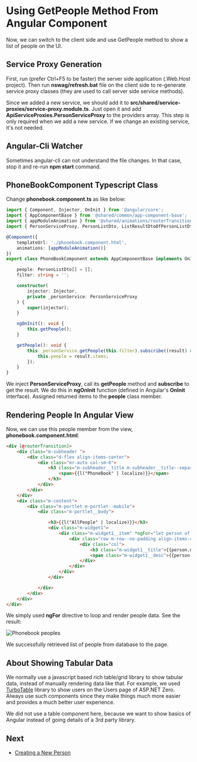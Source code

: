 # Using GetPeople Method From Angular Component

Now, we can switch to the client side and use GetPeople method to show a
list of people on the UI.

## Service Proxy Generation

First, run (prefer Ctrl+F5 to be faster) the server side application
(.Web.Host project). Then run **nswag/refresh.bat** file on the client
side to re-generate service proxy classes (they are used to call server
side service methods).

Since we added a new service, we should add it to
**src/shared/service-proxies/service-proxy.module.ts**. Just open it and
add **ApiServiceProxies.PersonServiceProxy** to the providers array.
This step is only required when we add a new service. If we change an
existing service, it's not needed.

## Angular-Cli Watcher

Sometimes angular-cli can not understand the file changes. In that case,
stop it and re-run **npm start** command.

## PhoneBookComponent Typescript Class

Change **phonebook.component.ts** as like below:

```typescript
import { Component, Injector, OnInit } from '@angular/core';
import { AppComponentBase } from '@shared/common/app-component-base';
import { appModuleAnimation } from '@shared/animations/routerTransition';
import { PersonServiceProxy, PersonListDto, ListResultDtoOfPersonListDto } from '@shared/service-proxies/service-proxies';

@Component({
    templateUrl: './phonebook.component.html',
    animations: [appModuleAnimation()]
})
export class PhoneBookComponent extends AppComponentBase implements OnInit {

    people: PersonListDto[] = [];
    filter: string = '';

    constructor(
        injector: Injector,
        private _personService: PersonServiceProxy
    ) {
        super(injector);
    }

    ngOnInit(): void {
        this.getPeople();
    }

    getPeople(): void {
        this._personService.getPeople(this.filter).subscribe((result) => {
            this.people = result.items;
        });
    }
}
```

We inject **PersonServiceProxy**, call its **getPeople** method and
**subscribe** to get the result. We do this in **ngOnInit** function
(defined in Angular's **OnInit** interface). Assigned returned items to
the **people** class member.

## Rendering People In Angular View

Now, we can use this people member from the view,
**phonebook.component.html**:

```html
<div [@routerTransition]>
    <div class="m-subheader ">
        <div class="d-flex align-items-center">
            <div class="mr-auto col-sm-6">
                <h3 class="m-subheader__title m-subheader__title--separator">
                    <span>{{l("PhoneBook" | localize)}}</span>
                </h3>
            </div>
        </div>
    </div>
    <div class="m-content">
        <div class="m-portlet m-portlet--mobile">
            <div class="m-portlet__body">

                <h3>{{l("AllPeople" | localize)}}</h3>
                <div class="m-widget1">
                    <div class="m-widget1__item" *ngFor="let person of people">
                        <div class="row m-row--no-padding align-items-center">
                            <div class="col">
                                <h3 class="m-widget1__title">{{person.name + ' ' + person.surname}}</h3>
                                <span class="m-widget1__desc">{{person.emailAddress}}</span>
                            </div>
                        </div>
                    </div>
                </div>

            </div>
        </div>
    </div>
</div>
```

We simply used **ngFor** directive to loop and render people data. See
the result:

<img src="D:/Github/documents/docs/en/images/phonebook-people-view-2.png" alt="Phonebook peoples" class="img-thumbnail" />

We successfully retrieved list of people from database to the page.

## About Showing Tabular Data

We normally use a javascript based rich table/grid library to show
tabular data, instead of manually rendering data like that. For example,
we used [TurboTable](https://www.primefaces.org/primeng/#/table) library to show users on the Users
page of ASP.NET Zero. Always use such components since they make things
much more easier and provides a much better user experience.

We did not use a table component here, because we want to show basics of
Angular instead of going details of a 3rd party library.

## Next

- [Creating a New Person](Developing-Step-By-Step-Angular-Creating-New-Person)